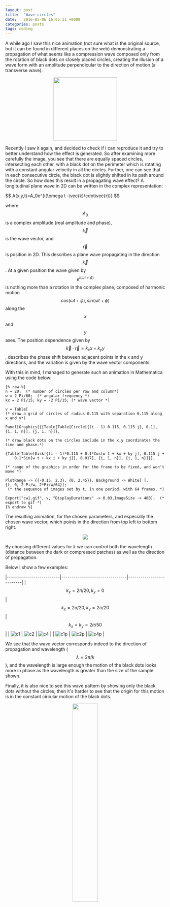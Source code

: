 ```yaml
---
layout: post
title:  "Wave circles"
date:   2016-05-06 16:05:31 +0000
categories: posts
tags: coding
---
```


A while ago I saw this nice animation (not sure what is the original source, but it can be found in different places on the web) demonstrating a propagation 
of what seems like a compression wave composed only from the rotation of black dots on closely placed circles, creating the illusion of a wave form with an amplitude perpendicular to the direction of motion (a transverse wave).

<center><img src='/assets/circwave.gif' width='200px'/></center>

Recently I saw it again, and decided to check if I can reproduce it and try to better understand how the effect is generated.
So after examining more carefully the image, you see that there are equally spaced circles, intersecting each other, with a black dot
on the perimeter which is rotating with a constant angular velocity in all the circles. Further, one can see that in each consecutive
circle, the black dot is slightly shifted in its path around the circle. So how does this result in a propagating wave effect?
A longitudinal plane wave in 2D can be written in the complex representation:

\$$
	A(x,y,t)=A_0e^{i(\omega t -\vec{k}\cdot\vec{r})}
$$

where $$ A_0 $$ is a complex amplitude (real amplitude and phase), $$ \vec{k} $$ is the wave vector, and $$ \vec{r} $$ is position in 2D.
This describes a plane wave propagating in the direction $$ \vec{k} $$.
At a given position the wave given by $$ e^{i(\omega t+\phi)} $$ is nothing more than a rotation in the complex plane, composed
of harmonic motion $$ cos(\omega t+\phi) , sin(\omega t +\phi) $$ along the $$ x $$ and $$ y $$ axes. The position dependence given by 
$$ \vec{k}\cdot\vec{r}=k_x x+k_y y $$, describes the phase shift between adjacent points in the x and y directions, and the variation
is given by the wave vector components.

With this in mind, I managed to generate such an animation in Mathematica using the code below:

```
{% raw %}
n = 20;  (* number of circles per row and column*)
w = 2 Pi/60;  (* angular frequency *)
kx = 2 Pi/15; ky = -2 Pi/15; (* wave vector *)

v = Table[
(* draw a grid of circles of radius 0.115 with separation 0.115 along x and y*)

Panel[Graphics[{{Table[Table[Circle[{(i - 1) 0.115, 0.115 j}, 0.1], {i, 1, n}], {j, 1, n}]},   

(* draw black dots on the circles include in the x,y coordinates the time and phase.*)

{Table[Table[Disk[{(i - 1)*0.115 + 0.1*Cos[w t + kx + ky j], 0.115 j + 
	0.1*Sin[w t + kx i + ky j]}, 0.017], {i, 1, n}], {j, 1, n}]}},  

(* range of the graphics in order for the frame to be fixed, and won't move *)

PlotRange -> {{-0.15, 2.3}, {0, 2.45}}, Background -> White] ], 
{t, 0, 2 Pi/w, 2*Pi/w/64}];
 (* the sequence of images set by t, in one period, with 64 frames. *)

Export["cw1.gif", v, "DisplayDurations" -> 0.03,ImageSize -> 400];  (* export to gif *)
{% endraw %}
```

The resulting animation, for the chosen parameters, and especially the chosen wave vector, which points in the direction from top left to bottom right.

<center><a href='/assets/cw11.gif'>
<img src='/assets/cw11.gif'/></a></center>

By choosing different values for $k$ we can control both the wavelength (distance between the dark or compressed patches) 
as well as the direction of propagation.

Below I show a few examples:

|--------------------------|--------------------------------|--------------------------|
| $$ k_x=2\pi/20, k_y=0 $$ | $$ k_x=2\pi/20, k_y=2\pi/20 $$ | $$ k_x=k_y=2\pi/50 $$    |
| ![c1](/assets/cw2.gif)   | ![c2](/assets/cw3.gif)         | ![c4](/assets/cw4.gif)   |
| ![c1p](/assets/cw2p.gif) | ![c2p](/assets/cw3p.gif)       | ![c4p](/assets/cw4p.gif) |

We see that the wave vector corresponds indeed to the direction of propagation and wavelength ($$ \lambda=2\pi/k $$), and the 
wavelength is large enough the motion of the black dots looks more in phase as the wavelength is greater than the size of
the sample shown.


Finally, it is also nice to see this wave pattern by showing only the black dots without the circles, then it's harder to see
that the origin for this motion is in the constant circular motion of the black dots.

<center><a href='/assets/cw5.gif'><img src='/assets/cw5.gif' width='40%' height='40%'/></a></center>
